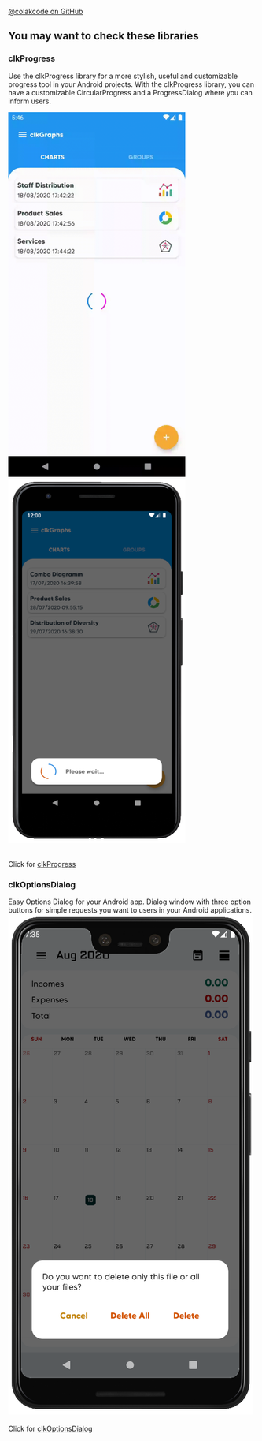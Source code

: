 [@colakcode on GitHub](https://github.com/colakcode/)

## You may want to check these libraries
### clkProgress
Use the clkProgress library for a more stylish, useful and customizable progress tool in your Android projects. With the clkProgress library, you can have a customizable CircularProgress and a ProgressDialog where you can inform users.<br/>

<img src="https://github.com/colakcode/clkProgress/blob/master/images/circular_progress.gif" width="360" height="740"/> <img src="https://github.com/colakcode/clkProgress/blob/master/images/progress_dialog.png" width="360" height="740"/>

<br/>Click for [clkProgress](https://github.com/colakcode/clkProgress)

### clkOptionsDialog
Easy Options Dialog for your Android app. Dialog window with three option buttons for simple requests you want to users in your Android applications.<br/>
![OptionsDialog](https://github.com/colakcode/clkOptionsDialog/blob/master/media/options_dialog.png)<br/>
<br/>Click for  [clkOptionsDialog](https://github.com/colakcode/clkOptionsDialog)



